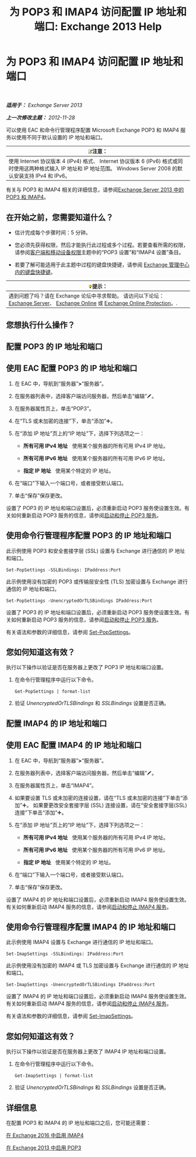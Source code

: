 ﻿---
title: '为 POP3 和 IMAP4 访问配置 IP 地址和端口: Exchange 2013 Help'
TOCTitle: 为 POP3 和 IMAP4 访问配置 IP 地址和端口
ms:assetid: 8292747b-6626-4d7f-ba73-1e17f5d99fa4
ms:mtpsurl: https://technet.microsoft.com/zh-cn/library/Bb123530(v=EXCHG.150)
ms:contentKeyID: 50556616
ms.date: 01/11/2018
mtps_version: v=EXCHG.150
ms.translationtype: HT
---

# 为 POP3 和 IMAP4 访问配置 IP 地址和端口

 

_**适用于：** Exchange Server 2013_

_**上一次修改主题：** 2012-11-28_

可以使用 EAC 和命令行管理程序配置 Microsoft Exchange POP3 和 IMAP4 服务以使用不同于默认设置的 IP 地址和端口。

<table>
<thead>
<tr class="header">
<th><img src="images/Bb124558.note(EXCHG.150).gif" title="注意" alt="注意" />注意：</th>
</tr>
</thead>
<tbody>
<tr class="odd">
<td>使用 Internet 协议版本 4 (IPv4) 格式、 Internet 协议版本 6 (IPv6) 格式或同时使用这两种格式输入 IP 地址和 IP 地址范围。 Windows Server 2008 的默认安装支持 IPv4 和 IPv6。</td>
</tr>
</tbody>
</table>


有关与 POP3 和 IMAP4 相关的详细信息，请参阅[Exchange Server 2013 中的 POP3 和 IMAP4](pop3-and-imap4-in-exchange-server-2013-exchange-2013-help.md)。

## 在开始之前，您需要知道什么？

  - 估计完成每个步骤时间：5 分钟。

  - 您必须先获得权限，然后才能执行此过程或多个过程。若要查看所需的权限，请参阅[客户端和移动设备权限](clients-and-mobile-devices-permissions-exchange-2013-help.md)主题中的“POP3 设置”和“IMAP4 设置”条目。

  - 若要了解可能适用于此主题中过程的键盘快捷键，请参阅 [Exchange 管理中心内的键盘快捷键](keyboard-shortcuts-in-the-exchange-admin-center-exchange-online-protection-help.md)。

<table>
<thead>
<tr class="header">
<th><img src="images/Bb124558.tip(EXCHG.150).gif" title="提示" alt="提示" />提示：</th>
</tr>
</thead>
<tbody>
<tr class="odd">
<td>遇到问题了吗？请在 Exchange 论坛中寻求帮助。 请访问以下论坛：<a href="https://go.microsoft.com/fwlink/p/?linkid=60612">Exchange Server</a>、 <a href="https://go.microsoft.com/fwlink/p/?linkid=267542">Exchange Online</a> 或 <a href="https://go.microsoft.com/fwlink/p/?linkid=285351">Exchange Online Protection</a>。.</td>
</tr>
</tbody>
</table>


## 您想执行什么操作？

## 配置 POP3 的 IP 地址和端口

## 使用 EAC 配置 POP3 的 IP 地址和端口

1.  在 EAC 中，导航到“服务器”**\>**“服务器”。

2.  在服务器列表中，选择客户端访问服务器，然后单击“编辑”![编辑图标](images/Bb124582.6f53ccb2-1f13-4c02-bea0-30690e6ea71d(EXCHG.150).gif "编辑图标")。

3.  在服务器属性页上，单击“POP3”。

4.  在“TLS 或未加密的连接”下，单击“添加”![添加图标](images/JJ218640.c1e75329-d6d7-4073-a27d-498590bbb558(EXCHG.150).gif "添加图标")。

5.  在“添加 IP 地址”页上的“IP 地址”下，选择下列选项之一：
    
      - **所有可用 IPv4 地址**   使用某个服务器的所有可用 IPv4 IP 地址。
    
      - **所有可用 IPv6 地址**   使用某个服务器的所有可用 IPv6 IP 地址。
    
      - **指定 IP 地址**   使用某个特定的 IP 地址。

6.  在“端口”下输入一个端口号，或者接受默认端口。

7.  单击“保存”保存更改。

设置了 POP3 的 IP 地址和端口设置后，必须重新启动 POP3 服务使设置生效。有关如何重新启动 POP3 服务的信息，请参阅[启动和停止 POP3 服务](start-and-stop-the-pop3-services-exchange-2013-help.md)。

## 使用命令行管理程序配置 POP3 的 IP 地址和端口

此示例使用 POP3 和安全套接字层 (SSL) 设置与 Exchange 进行通信的 IP 地址和端口。

    Set-PopSettings -SSLBindings: IPaddress:Port

此示例使用没有加密的 POP3 或传输层安全性 (TLS) 加密设置与 Exchange 进行通信的 IP 地址和端口。

    Set-PopSettings -UnencryptedOrTLSBindings IPaddress:Port

设置了 POP3 的 IP 地址和端口设置后，必须重新启动 POP3 服务使设置生效。有关如何重新启动 POP3 服务的信息，请参阅[启动和停止 POP3 服务](start-and-stop-the-pop3-services-exchange-2013-help.md)。

有关语法和参数的详细信息，请参阅 [Set-PopSettings](https://technet.microsoft.com/zh-cn/library/aa997154\(v=exchg.150\))。

## 您如何知道这有效？

执行以下操作以验证是否在服务器上更改了 POP3 IP 地址和端口设置。

1.  在命令行管理程序中运行以下命令。
    
        Get-PopSettings | format-list

2.  验证 *UnencryptedOrTLSBindings* 和 *SSLBindings* 设置是否正确。

## 配置 IMAP4 的 IP 地址和端口

## 使用 EAC 配置 IMAP4 的 IP 地址和端口

1.  在 EAC 中，导航到“服务器”**\>**“服务器”。

2.  在服务器列表中，选择客户端访问服务器，然后单击“编辑”![编辑图标](images/Bb124582.6f53ccb2-1f13-4c02-bea0-30690e6ea71d(EXCHG.150).gif "编辑图标")。

3.  在服务器属性页上，单击“IMAP4”。

4.  如果要设置 TLS 或未加密的连接设置，请在“TLS 或未加密的连接”下单击“添加”![添加图标](images/JJ218640.c1e75329-d6d7-4073-a27d-498590bbb558(EXCHG.150).gif "添加图标")。 如果要更改安全套接字层 (SSL) 连接设置，请在“安全套接字层(SSL)连接”下单击“添加”![添加图标](images/JJ218640.c1e75329-d6d7-4073-a27d-498590bbb558(EXCHG.150).gif "添加图标")。

5.  在“添加 IP 地址”页上的“IP 地址”下，选择下列选项之一：
    
      - **所有可用 IPv4 地址**   使用某个服务器的所有可用 IPv4 IP 地址。
    
      - **所有可用 IPv6 地址**   使用某个服务器的所有可用 IPv6 IP 地址。
    
      - **指定 IP 地址**   使用某个特定的 IP 地址。

6.  在“端口”下输入一个端口号，或者接受默认端口。

7.  单击“保存”保存更改。

设置了 IMAP4 的 IP 地址和端口设置后，必须重新启动 IMAP4 服务使设置生效。 有关如何重新启动 IMAP4 服务的信息，请参阅[启动和停止 IMAP4 服务](start-and-stop-the-imap4-services-exchange-2013-help.md)。

## 使用命令行管理程序配置 IMAP4 的 IP 地址和端口

此示例使用 IMAP4 设置与 Exchange 进行通信的 IP 地址和端口。

    Set-ImapSettings -SSLBindings: IPaddress:Port

此示例使用没有加密的 IMAP4 或 TLS 加密设置与 Exchange 进行通信的 IP 地址和端口。

    Set-ImapSettings -UnencryptedOrTLSBindings IPaddress:Port 

设置了 IMAP4 的 IP 地址和端口设置后，必须重新启动 IMAP4 服务使设置生效。有关如何重新启动 IMAP4 服务的信息，请参阅[启动和停止 IMAP4 服务](start-and-stop-the-imap4-services-exchange-2013-help.md)。

有关语法和参数的详细信息，请参阅 [Set-ImapSettings](https://technet.microsoft.com/zh-cn/library/aa998252\(v=exchg.150\))。

## 您如何知道这有效？

执行以下操作以验证是否在服务器上更改了 IMAP4 IP 地址和端口设置。

1.  在命令行管理程序中运行以下命令。
    
        Get-ImapSettings | format-list

2.  验证 *UnencryptedOrTLSBindings* 和 *SSLBindings* 设置是否正确。

## 详细信息

在配置 POP3 和 IMAP4 的 IP 地址和端口之后，您可能还需要：

[在 Exchange 2016 中启用 IMAP4](enable-imap4-in-exchange-2013-exchange-2013-help.md)

[在 Exchange 2013 中启用 POP3](enable-pop3-in-exchange-2013-exchange-2013-help.md)

